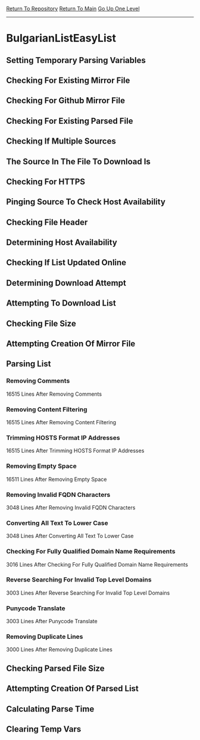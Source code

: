 [Return To Repository](https://github.com/bast69/piholeparser/)
[Return To Main](https://github.com/bast69/piholeparser/blob/master/RecentRunLogs/Mainlog.md)
[Go Up One Level](https://github.com/bast69/piholeparser/blob/master/RecentRunLogs/TopLevelScripts/30-Processing-External-Blacklists.md)
____________________________________
# BulgarianListEasyList
## Setting Temporary Parsing Variables
## Checking For Existing Mirror File
## Checking For Github Mirror File
## Checking For Existing Parsed File
## Checking If Multiple Sources
## The Source In The File To Download Is
## Checking For HTTPS
## Pinging Source To Check Host Availability
## Checking File Header
## Determining Host Availability
## Checking If List Updated Online
## Determining Download Attempt
## Attempting To Download List
## Checking File Size
## Attempting Creation Of Mirror File
## Parsing List
### Removing Comments
16515 Lines After Removing Comments
### Removing Content Filtering
16515 Lines After Removing Content Filtering
### Trimming HOSTS Format IP Addresses
16515 Lines After Trimming HOSTS Format IP Addresses
### Removing Empty Space
16511 Lines After Removing Empty Space
### Removing Invalid FQDN Characters
3048 Lines After Removing Invalid FQDN Characters
### Converting All Text To Lower Case
3048 Lines After Converting All Text To Lower Case
### Checking For Fully Qualified Domain Name Requirements
3016 Lines After Checking For Fully Qualified Domain Name Requirements
### Reverse Searching For Invalid Top Level Domains
3003 Lines After Reverse Searching For Invalid Top Level Domains
### Punycode Translate
3003 Lines After Punycode Translate
### Removing Duplicate Lines
3000 Lines After Removing Duplicate Lines
## Checking Parsed File Size
## Attempting Creation Of Parsed List
## Calculating Parse Time
## Clearing Temp Vars
